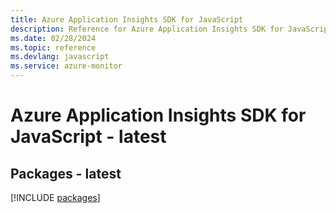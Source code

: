 ```yaml
---
title: Azure Application Insights SDK for JavaScript
description: Reference for Azure Application Insights SDK for JavaScript
ms.date: 02/28/2024
ms.topic: reference
ms.devlang: javascript
ms.service: azure-monitor
---
```

# Azure Application Insights SDK for JavaScript - latest
## Packages - latest
[!INCLUDE [packages](application-insights-index.md)]